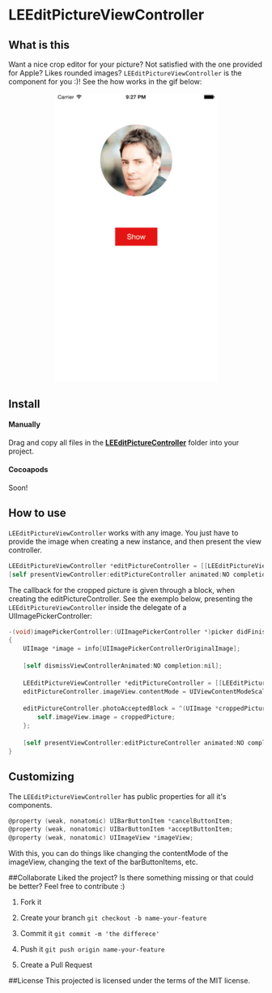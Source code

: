 LEEditPictureViewController
===========

## What is this

Want a nice crop editor for your picture? Not satisfied with the one provided for Apple? Likes rounded images?
`LEEditPictureViewController` is the component for you :)! See the how works in the gif below:

<p align="center">
    <img src="Images/gif1.gif" alt="GIF 1" width="320px" />
</p>

## Install

#### Manually

Drag and copy all files in the [__LEEditPictureController__](LEEditPictureController) folder into your project.

#### Cocoapods

Soon!

## How to use

`LEEditPictureViewController` works with any image. You just have to provide the image when creating a new instance, and then present the view controller.

```objective-c
LEEditPictureViewController *editPictureController = [[LEEditPictureViewController alloc] initWithImage:image];
[self presentViewController:editPictureController animated:NO completion:nil];
```

The callback for the cropped picture is given through a block, when creating the editPictureController. See the exemplo below, presenting the `LEEditPictureViewController` inside the delegate of a UIImagePickerController:


```objective-c
-(void)imagePickerController:(UIImagePickerController *)picker didFinishPickingMediaWithInfo:(NSDictionary *)info
{
    UIImage *image = info[UIImagePickerControllerOriginalImage];

    [self dismissViewControllerAnimated:NO completion:nil];

    LEEditPictureViewController *editPictureController = [[LEEditPictureViewController alloc] initWithImage:image];
    editPictureController.imageView.contentMode = UIViewContentModeScaleAspectFit;

    editPictureController.photoAcceptedBlock = ^(UIImage *croppedPicture){
        self.imageView.image = croppedPicture;
    };

    [self presentViewController:editPictureController animated:NO completion:nil];
}
```

## Customizing

The `LEEditPictureViewController` has public properties for all it's components.

```objective-c
@property (weak, nonatomic) UIBarButtonItem *cancelButtonItem;
@property (weak, nonatomic) UIBarButtonItem *acceptButtonItem;
@property (weak, nonatomic) UIImageView *imageView;
```

With this, you can do things like changing the contentMode of the imageView, changing the text of the barButtonItems, etc.

##Collaborate
Liked the project? Is there something missing or that could be better? Feel free to contribute :)

1. Fork it

2. Create your branch
``` git checkout -b name-your-feature ```

3. Commit it
``` git commit -m 'the differece' ```

4. Push it
``` git push origin name-your-feature ```

5. Create a Pull Request

##License
This projected is licensed under the terms of the MIT license.